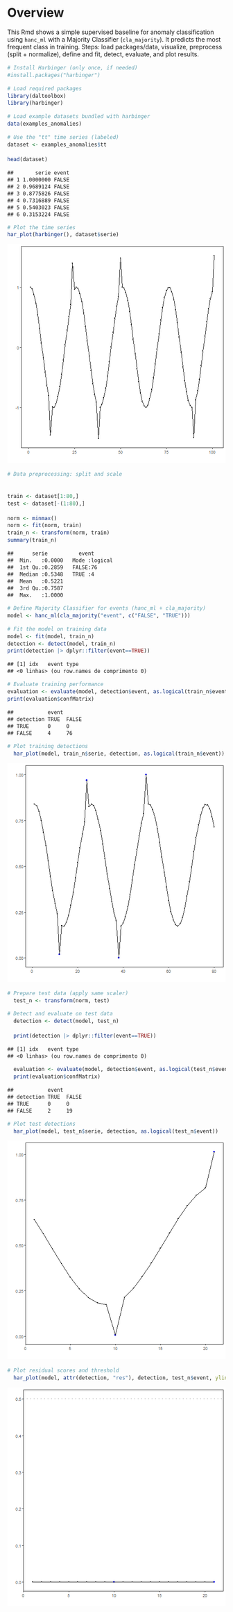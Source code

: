 # Overview

This Rmd shows a simple supervised baseline for anomaly classification using `hanc_ml` with a Majority Classifier (`cla_majority`). It predicts the most frequent class in training. Steps: load packages/data, visualize, preprocess (split + normalize), define and fit, detect, evaluate, and plot results.


``` r
# Install Harbinger (only once, if needed)
#install.packages("harbinger")
```


``` r
# Load required packages
library(daltoolbox)
library(harbinger) 
```


``` r
# Load example datasets bundled with harbinger
data(examples_anomalies)
```


``` r
# Use the "tt" time series (labeled)
dataset <- examples_anomalies$tt

head(dataset)
```

```
##       serie event
## 1 1.0000000 FALSE
## 2 0.9689124 FALSE
## 3 0.8775826 FALSE
## 4 0.7316889 FALSE
## 5 0.5403023 FALSE
## 6 0.3153224 FALSE
```


``` r
# Plot the time series
har_plot(harbinger(), dataset$serie)
```

![plot of chunk unnamed-chunk-5](fig/hanc_ml_majority/unnamed-chunk-5-1.png)


``` r
# Data preprocessing: split and scale


train <- dataset[1:80,]
test <- dataset[-(1:80),]

norm <- minmax()
norm <- fit(norm, train)
train_n <- transform(norm, train)
summary(train_n)
```

```
##      serie          event        
##  Min.   :0.0000   Mode :logical  
##  1st Qu.:0.2859   FALSE:76       
##  Median :0.5348   TRUE :4        
##  Mean   :0.5221                  
##  3rd Qu.:0.7587                  
##  Max.   :1.0000
```


``` r
# Define Majority Classifier for events (hanc_ml + cla_majority)
model <- hanc_ml(cla_majority("event", c("FALSE", "TRUE")))
```


``` r
# Fit the model on training data
model <- fit(model, train_n)
detection <- detect(model, train_n)
print(detection |> dplyr::filter(event==TRUE))
```

```
## [1] idx   event type 
## <0 linhas> (ou row.names de comprimento 0)
```

``` r
# Evaluate training performance
evaluation <- evaluate(model, detection$event, as.logical(train_n$event))
print(evaluation$confMatrix)
```

```
##           event      
## detection TRUE  FALSE
## TRUE      0     0    
## FALSE     4     76
```


``` r
# Plot training detections
  har_plot(model, train_n$serie, detection, as.logical(train_n$event))
```

![plot of chunk unnamed-chunk-9](fig/hanc_ml_majority/unnamed-chunk-9-1.png)


``` r
# Prepare test data (apply same scaler)
  test_n <- transform(norm, test)
```


``` r
# Detect and evaluate on test data
  detection <- detect(model, test_n)

  print(detection |> dplyr::filter(event==TRUE))
```

```
## [1] idx   event type 
## <0 linhas> (ou row.names de comprimento 0)
```

``` r
  evaluation <- evaluate(model, detection$event, as.logical(test_n$event))
  print(evaluation$confMatrix)
```

```
##           event      
## detection TRUE  FALSE
## TRUE      0     0    
## FALSE     2     19
```


``` r
# Plot test detections
  har_plot(model, test_n$serie, detection, as.logical(test_n$event))
```

![plot of chunk unnamed-chunk-12](fig/hanc_ml_majority/unnamed-chunk-12-1.png)


``` r
# Plot residual scores and threshold
  har_plot(model, attr(detection, "res"), detection, test_n$event, yline = attr(detection, "threshold"))
```

![plot of chunk unnamed-chunk-13](fig/hanc_ml_majority/unnamed-chunk-13-1.png)
